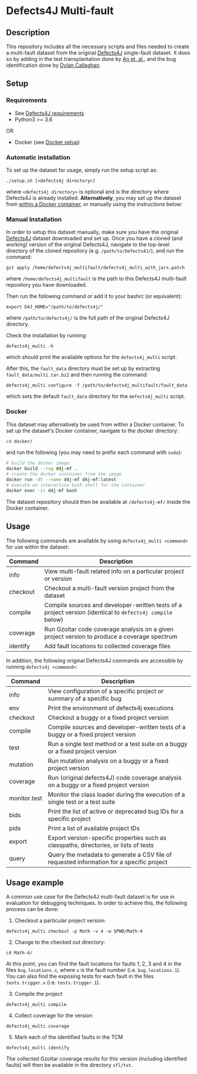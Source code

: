 # Defects4J Multi-fault
## Description
This repository includes all the necessary scripts and files needed to create a
multi-fault dataset from the original [Defects4J](https://github.com/rjust/defects4j)
single-fault dataset. It does so by adding in the test transplantation done by
[An et.  al.](https://github.com/coinse/Defects4J-multifault), and the bug
identification done by [Dylan Callaghan](https://github.com/DCallaz/bug-backtracker).
## Setup
### Requirements
 * See [Defects4J requirements](https://github.com/rjust/defects4j/tree/d527ffd0d1040804abffcffe79250018859cd5e9?tab=readme-ov-file#requirements)
 * Python3 >= 3.6

OR

 * Docker (see [Docker setup](#docker))

### Automatic installation
To set up the dataset for usage, simply run the setup script as:
```
./setup.sh [<defects4j directory>]
```
where `<defects4j directory>` is optional and is the directory where Defects4J
is already installed.
**Alternatively**, you may set up the dataset from [within a Docker container](#docker),
or manually using the instructions below:
### Manual Installation
In order to setup this dataset manually, make sure you have the original
[Defects4J](https://github.com/rjust/defects4j) dataset downloaded and set up.
Once you have a cloned (and working) version of the original Defects4J, navigate
to the top-level directory of the cloned repository (e.g. `/path/to/Defects4J/`),
and run the command:
```
git apply /home/defects4j_multifault/defects4j_multi_with_jars.patch
```
where `/home/defects4j_multifault` is the path to this Defects4J multi-fault
repository you have downloaded.

Then run the following command or add it to your bashrc (or equivalent):
```
export D4J_HOME="/path/to/defects4j/"
```
where `/path/to/defects4j/` is the full path of the original Defects4J
directory.

Check the installation by running:
```
defects4j_multi -h
```
which should print the available options for the `defects4j_multi` script.

After this, the `fault_data` directory must be set up by extracting
`fault_data/multi.tar.bz2` and then running the command:
```
defects4j_multi configure -f /path/to/defects4j_multifault/fault_data
```
which sets the default `fault_data` directory for the `defects4j_multi` script.

### Docker

This dataset may alternatively be used from within a Docker container. To set up
the dataset's Docker container, navigate to the docker directory:
```bash
cd docker/
```
and run the following (you may need to prefix each command with `sudo`):
```bash
# build the docker image
docker build --tag d4j-mf .
# create the docker container from the image
docker run -dt --name d4j-mf d4j-mf:latest
# execute an interactive bash shell for the container
docker exec -it d4j-mf bash
```

The dataset repository should then be available at `/defects4j-mf/` inside the
Docker container.

## Usage
The following commands are available by using `defects4j_multi <command>` for use
within the dataset:

| Command        | Description                                                   |
| -------------- | --------------------------------------------------------------|
| info           | View multi-fault related info on a particular project or version |
| checkout       | Checkout a multi-fault version project from the dataset       |
| compile        | Compile sources and developer-written tests of a project version (identical to `defects4j compile` below) |
| coverage       | Run Gzoltar code coverage analysis on a given project version to produce a coverage spectrum |
| identify       | Add fault locations to collected coverage files               |

In addition, the following original Defects4J commands are accessible by running
`defects4j <command>`:

| Command      | Description                                                                    |
| ------------ | -------------------------------------------------------------------------------|
| info         | View configuration of a specific project or summary of a specific bug          |
| env          | Print the environment of defects4j executions                                  |
| checkout     | Checkout a buggy or a fixed project version                                    |
| compile      | Compile sources and developer-written tests of a buggy or a fixed project version |
| test         | Run a single test method or a test suite on a buggy or a fixed project version |
| mutation     | Run mutation analysis on a buggy or a fixed project version                    |
| coverage     | Run (original defects4J) code coverage analysis on a buggy or a fixed project version |
| monitor.test | Monitor the class loader during the execution of a single test or a test suite |
| bids         | Print the list of active or deprecated bug IDs for a specific project          |
| pids         | Print a list of available project IDs                                          |
| export       | Export version-specific properties such as classpaths, directories, or lists of tests |
| query        | Query the metadata to generate a CSV file of requested information for a specific project |

## Usage example
A common use case for the Defects4J multi-fault dataset is for use in evaluation
for debugging techniques. In order to achieve this, the following process can be
done:
1. Checkout a particular project version:
  ```
  defects4j_multi checkout -p Math -v 4 -w $PWD/Math-4
  ```
2. Change to the checked out directory:
  ```
  cd Math-4/
  ```
  At this point, you can find the fault locations for faults 1, 2, 3 and 4 in
  the files `bug.locations.x`, where `x` is the fault number (i.e.
  `bug.locations.1`). You can also find the exposing tests for each fault in the
  files `tests.trigger.x` (i.e. `tests.trigger.1`).

3. Compile the project
  ```
  defects4j_multi compile
  ```
4. Collect coverage for the version
  ```
  defects4j_multi coverage
  ```
5. Mark each of the identified faults in the TCM
  ```
  defects4j_multi identify
  ```
  The collected Gzoltar coverage results for this version (including identified
  faults) will then be available in the directory `sfl/txt`.
